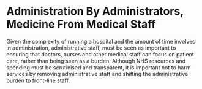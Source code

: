 Administration By Administrators, Medicine From Medical Staff
=============================================================

Given the complexity of running a hospital and the amount of time 
involved in administration, administrative staff, must be seen as 
important to ensuring that doctors, nurses and other medical staff can 
focus on patient care, rather than being seen as a burden. Although NHS 
resources and spending must be scrutinised and transparent, it is 
important not to harm services by removing administrative staff and 
shifting the administrative burden to front-line staff.